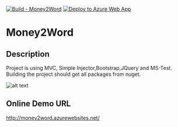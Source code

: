[![Build - Money2Word](https://github.com/AfshinZavvar/Money2Word/actions/workflows/build%20PR.yml/badge.svg)](https://github.com/AfshinZavvar/Money2Word/actions/workflows/build%20PR.yml) [![Deploy to Azure Web App](https://github.com/AfshinZavvar/Money2Word/actions/workflows/deploy.yml/badge.svg)](https://github.com/AfshinZavvar/Money2Word/actions/workflows/deploy.yml)

# Money2Word
## Description
Project is using MVC, Simple Injector,Bootstrap,JQuery and MS-Test. 
Building the project should get all packages from nuget.

![alt text](https://image.ibb.co/c7Zy99/akqa.png)

## Online Demo URL
http://money2word.azurewebsites.net/

